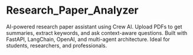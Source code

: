 # Research_Paper_Analyzer
AI-powered research paper assistant using Crew AI. Upload PDFs to get summaries, extract keywords, and ask context-aware questions. Built with FastAPI, LangChain, OpenAI, and multi-agent architecture. Ideal for students, researchers, and professionals.
